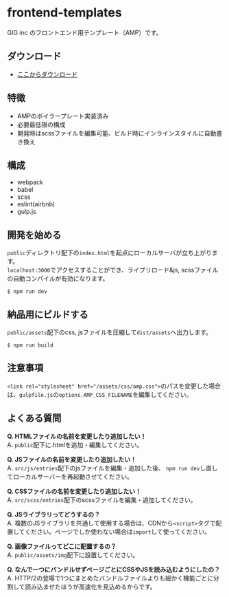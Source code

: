 # frontend-templates

GIG inc のフロントエンド用テンプレート（AMP）です。

## ダウンロード

- [ここからダウンロード](https://github.com/giginc/frontend-templates/archive/template/amp.zip)

## 特徴

- AMPのボイラープレート実装済み
- 必要最低限の構成
- 開発時はscssファイルを編集可能、ビルド時にインラインスタイルに自動書き換え

## 構成

- webpack
- babel
- scss
- eslint(airbnb)
- gulp.js

## 開発を始める

`public`ディレクトリ配下の`index.html`を起点にローカルサーバが立ち上がります。  
`localhost:3000`でアクセスすることができ、ライブリロード&js, scssファイルの自動コンパイルが有効になります。

```
$ npm run dev
```

## 納品用にビルドする

`public/assets`配下のcss, jsファイルを圧縮して`dist/assets`へ出力します。

```
$ npm run build
```

## 注意事項

`<link rel="stylesheet" href="/assets/css/amp.css">`のパスを変更した場合は、`gulpfile.js`の`options.AMP_CSS_FILENAME`を編集してください。

## よくある質問

**Q. HTMLファイルの名前を変更したり追加したい！**  
A. `public`配下に.htmlを追加・編集してください。

**Q. JSファイルの名前を変更したり追加したい！**  
A. `src/js/entries`配下のjsファイルを編集・追加した後、
`npm run dev`し直してローカルサーバーを再起動させてください。

**Q. CSSファイルの名前を変更したり追加したい！**  
A. `src/scss/entries`配下のscssファイルを編集・追加してください。

**Q. JSライブラリってどうするの？**  
A. 複数のJSライブラリを共通して使用する場合は、CDNから`<script>`タグで配置してください。ページでしか使わない場合は`import`して使ってください。

**Q. 画像ファイルってどこに配置するの？**  
A. `public/assets/img`配下に設置してください。

**Q. なんで一つにバンドルせずページごとにCSSやJSを読み込むようにしたの？**  
A. HTTP/2の登場で1つにまとめたバンドルファイルよりも細かく機能ごとに分割して読み込ませたほうが高速化を見込めるからです。
